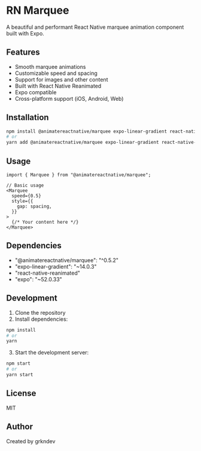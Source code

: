 # RN Marquee

A beautiful and performant React Native marquee animation component built with Expo.

## Features

- Smooth marquee animations
- Customizable speed and spacing
- Support for images and other content
- Built with React Native Reanimated
- Expo compatible
- Cross-platform support (iOS, Android, Web)

## Installation

```bash
npm install @animatereactnative/marquee expo-linear-gradient react-native-reanimated
# or
yarn add @animatereactnative/marquee expo-linear-gradient react-native-reanimated
```

## Usage

```tsx
import { Marquee } from "@animatereactnative/marquee";

// Basic usage
<Marquee
  speed={0.5}
  style={{
    gap: spacing,
  }}
>
  {/* Your content here */}
</Marquee>
```

## Dependencies

- "@animatereactnative/marquee": "^0.5.2"
- "expo-linear-gradient": "~14.0.3"
- "react-native-reanimated"
- "expo": "~52.0.33"

## Development

1. Clone the repository
2. Install dependencies:
```bash
npm install
# or
yarn
```
3. Start the development server:
```bash
npm start
# or
yarn start
```

## License

MIT

## Author

Created by grkndev